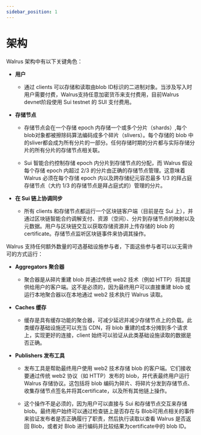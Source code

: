 ```yaml
---
sidebar_position: 1
---
```


# 架构

Walrus 架构中有以下关键角色：

- **用户**

  - 通过 clients 可以存储和读取由blob ID标识的二进制对象。当涉及写入时用户需要付费，Walrus支持任意加密货币来支付费用，目前Walrus devnet阶段使用 Sui testnet 的 SUI 支付费用。

- **存储节点**

  - 存储节点会在一个存储 epoch 内存储一个或多个分片（shards）,每个blob对象都被擦除码算法编码成多个碎片（slivers）。每个存储的 blob 中的sliver都会成为所有分片的一部分。任何存储时期的分片都与实际存储分片的所有分片的存储节点相关联。

  - Sui 智能合约控制存储 epoch 内分片到存储节点的分配，而 Walrus 假设每个存储 epoch 内超过 2/3 的分片由正确的存储节点管理。这意味着 Walrus 必须在每个存储 epoch 内以及跨存储纪元容忍最多 1/3 的拜占庭存储节点（大约 1/3 的存储节点是拜占庭式的）管理的分片。

- **在 Sui 链上协调同步**

  - 所有 clients 和存储节点都运行一个区块链客户端（目前是在 Sui 上），并通过区块链智能合约调解支付、资源（空间）、分片到存储节点的映射以及元数据。用户与区块链交互以获取存储资源并上传存储的 blob 的certificate。存储节点监听区块链事件来协调其操作。

Walrus 支持任何额外数量的可选基础设施参与者，下面这些参与者可以以无需许可的方式运行：

- **Aggregators 聚合器**

  - 聚合器是从碎片重建 blob 并通过传统 web2 技术（例如 HTTP）将其提供给用户的客户端。这不是必须的，因为最终用户可以直接重建 blob 或运行本地聚合器以在本地通过 web2 技术执行 Walrus 读取。

- **Caches 缓存**

  - 缓存是具有缓存功能的聚合器，可减少延迟并减少存储节点上的负载。此类缓存基础设施还可以充当 CDN，将 blob 重建的成本分摊到多个请求上，实现更好的连接，client 始终可以验证从此类基础设施读取的数据是否正确。

- **Publishers 发布工具**

  - 发布工具是帮助最终用户使用 web2 技术存储 blob 的客户端。它们接收要通过传统 web2 协议（如 HTTP）发布的 blob，并代表最终用户运行 Walrus 存储协议。这包括将 blob 编码为碎片、将碎片分发到存储节点、收集存储节点签名并将其certificate，以及所有其他链上操作。

  - 这个操作不是必须的，因为用户可以直接与 Sui 和存储节点交互来存储 blob。最终用户始终可以通过检查链上是否存在与 Blob可用点相关的事件来验证发布者是否正确履行了职责，然后执行读取以查看 Walrus 是否返回 Blob，或者对 Blob 进行编码并比较结果为certificate中的 blob ID。

